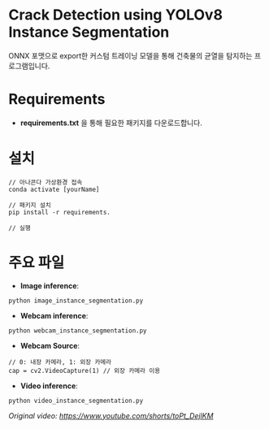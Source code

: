# Crack Detection using YOLOv8 Instance Segmentation
 ONNX 포맷으로 export한 커스텀 트레이닝 모델을 통해 건축물의 균열을 탐지하는 프로그램입니다.

# Requirements

 * **requirements.txt** 을 통해 필요한 패키지를 다운로드합니다.

# 설치
```
// 아나콘다 가상환경 접속
conda activate [yourName]

// 패키지 설치
pip install -r requirements.

// 실행
```

# 주요 파일

 * **Image inference**:
 ```
 python image_instance_segmentation.py
 ```

 * **Webcam inference**:
 ```
 python webcam_instance_segmentation.py
 ```

 * **Webcam Source**:
 ```
 // 0: 내장 카메라, 1: 외장 카메라
cap = cv2.VideoCapture(1) // 외장 카메라 이용
 ```


 * **Video inference**:
 ```
 python video_instance_segmentation.py
 ```
  *Original video: https://www.youtube.com/shorts/toPt_DejlKM*